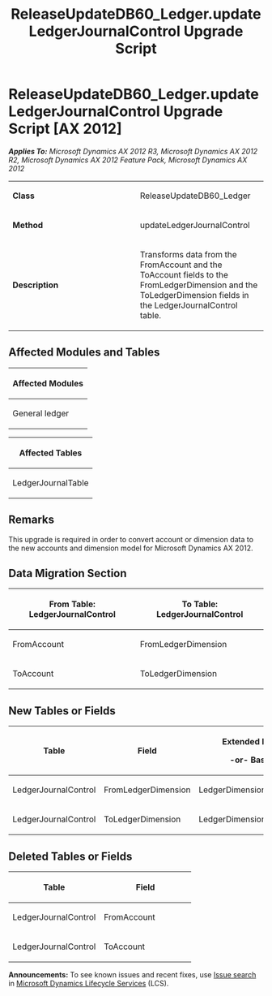 ﻿---
title: ReleaseUpdateDB60_Ledger.updateLedgerJournalControl Upgrade Script
TOCTitle: ReleaseUpdateDB60_Ledger.updateLedgerJournalControl Upgrade Script
ms:assetid: 31fa5a14-06ca-dd71-8a48-e907dcf56a1d
ms:mtpsurl: https://msdn.microsoft.com/en-us/library/JJ685062(v=AX.60)
ms:contentKeyID: 49707515
ms.date: 05/18/2015
mtps_version: v=AX.60
---

# ReleaseUpdateDB60\_Ledger.updateLedgerJournalControl Upgrade Script [AX 2012]


_**Applies To:** Microsoft Dynamics AX 2012 R3, Microsoft Dynamics AX 2012 R2, Microsoft Dynamics AX 2012 Feature Pack, Microsoft Dynamics AX 2012_

<table>
<colgroup>
<col style="width: 50%" />
<col style="width: 50%" />
</colgroup>
<tbody>
<tr class="odd">
<td><p><strong>Class</strong></p></td>
<td><p>ReleaseUpdateDB60_Ledger</p></td>
</tr>
<tr class="even">
<td><p><strong>Method</strong></p></td>
<td><p>updateLedgerJournalControl</p></td>
</tr>
<tr class="odd">
<td><p><strong>Description</strong></p></td>
<td><p>Transforms data from the FromAccount and the ToAccount fields to the FromLedgerDimension and the ToLedgerDimension fields in the LedgerJournalControl table.</p></td>
</tr>
</tbody>
</table>


## Affected Modules and Tables

<table>
<colgroup>
<col style="width: 100%" />
</colgroup>
<thead>
<tr class="header">
<th><p>Affected Modules</p></th>
</tr>
</thead>
<tbody>
<tr class="odd">
<td><p>General ledger</p></td>
</tr>
</tbody>
</table>


<table>
<colgroup>
<col style="width: 100%" />
</colgroup>
<thead>
<tr class="header">
<th><p>Affected Tables</p></th>
</tr>
</thead>
<tbody>
<tr class="odd">
<td><p>LedgerJournalTable</p></td>
</tr>
</tbody>
</table>


## Remarks

This upgrade is required in order to convert account or dimension data to the new accounts and dimension model for Microsoft Dynamics AX 2012.

## Data Migration Section

<table>
<colgroup>
<col style="width: 50%" />
<col style="width: 50%" />
</colgroup>
<thead>
<tr class="header">
<th><p>From Table: LedgerJournalControl</p></th>
<th><p>To Table: LedgerJournalControl</p></th>
</tr>
</thead>
<tbody>
<tr class="odd">
<td><p>FromAccount</p></td>
<td><p>FromLedgerDimension</p></td>
</tr>
<tr class="even">
<td><p>ToAccount</p></td>
<td><p>ToLedgerDimension</p></td>
</tr>
</tbody>
</table>


## New Tables or Fields

<table>
<colgroup>
<col style="width: 33%" />
<col style="width: 33%" />
<col style="width: 33%" />
</colgroup>
<thead>
<tr class="header">
<th><p>Table</p></th>
<th><p>Field</p></th>
<th><p>Extended Data Type</p>
<p>-or- Base Enum</p></th>
</tr>
</thead>
<tbody>
<tr class="odd">
<td><p>LedgerJournalControl</p></td>
<td><p>FromLedgerDimension</p></td>
<td><p>LedgerDimensionDefaultAccount</p></td>
</tr>
<tr class="even">
<td><p>LedgerJournalControl</p></td>
<td><p>ToLedgerDimension</p></td>
<td><p>LedgerDimensionDefaultAccount</p></td>
</tr>
</tbody>
</table>


## Deleted Tables or Fields

<table>
<colgroup>
<col style="width: 50%" />
<col style="width: 50%" />
</colgroup>
<thead>
<tr class="header">
<th><p>Table</p></th>
<th><p>Field</p></th>
</tr>
</thead>
<tbody>
<tr class="odd">
<td><p>LedgerJournalControl</p></td>
<td><p>FromAccount</p></td>
</tr>
<tr class="even">
<td><p>LedgerJournalControl</p></td>
<td><p>ToAccount</p></td>
</tr>
</tbody>
</table>

  
**Announcements:** To see known issues and recent fixes, use [Issue search](http://go.microsoft.com/fwlink/?linkid=389258) in [Microsoft Dynamics Lifecycle Services](http://go.microsoft.com/fwlink/?linkid=306505) (LCS).

